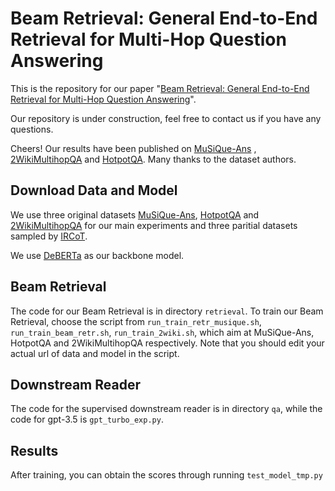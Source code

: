 # Beam Retrieval: General End-to-End Retrieval for Multi-Hop Question Answering
This is the repository for our paper "[Beam Retrieval: General End-to-End Retrieval for Multi-Hop Question Answering](https://arxiv.org/abs/2308.08973)".

Our repository is under construction, feel free to contact us if you have any questions.

Cheers! Our results have been published on [MuSiQue-Ans](https://leaderboard.allenai.org/musique_ans/submissions/public) , [2WikiMultihopQA](https://github.com/Alab-NII/2wikimultihop) and [HotpotQA](https://hotpotqa.github.io/). Many thanks to the dataset authors.

## Download Data and Model
We use three original datasets [MuSiQue-Ans](https://github.com/StonyBrookNLP/musique/), [HotpotQA](https://hotpotqa.github.io/) and [2WikiMultihopQA](https://github.com/Alab-NII/2wikimultihop) for our main 
experiments and three paritial datasets sampled by [IRCoT](https://github.com/StonyBrookNLP/ircot).

We use [DeBERTa](https://huggingface.co/microsoft/deberta-v3-base) as our backbone model.

## Beam Retrieval
The code for our Beam Retrieval is in directory `retrieval`. To train our Beam Retrieval, choose the script from `run_train_retr_musique.sh`, `run_train_beam_retr.sh`, 
`run_train_2wiki.sh`, which aim at MuSiQue-Ans, HotpotQA and 2WikiMultihopQA respectively. Note that you should edit your actual url of data and model in the script. 
## Downstream Reader
The code for the supervised downstream reader is in directory `qa`, while the code for gpt-3.5 is `gpt_turbo_exp.py`.

## Results
After training, you can obtain the scores through running `test_model_tmp.py`
